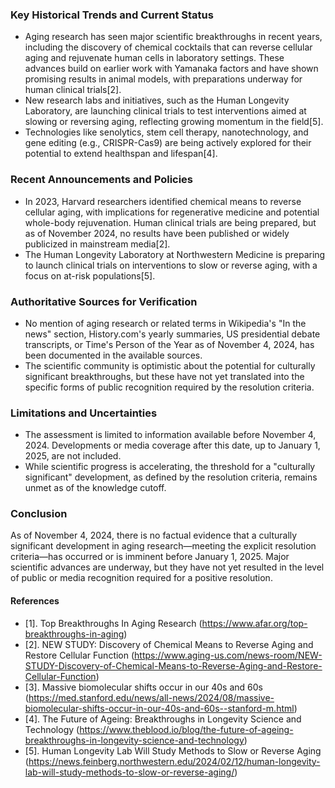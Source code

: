 ### Key Historical Trends and Current Status

- Aging research has seen major scientific breakthroughs in recent years, including the discovery of chemical cocktails that can reverse cellular aging and rejuvenate human cells in laboratory settings. These advances build on earlier work with Yamanaka factors and have shown promising results in animal models, with preparations underway for human clinical trials[2].
- New research labs and initiatives, such as the Human Longevity Laboratory, are launching clinical trials to test interventions aimed at slowing or reversing aging, reflecting growing momentum in the field[5].
- Technologies like senolytics, stem cell therapy, nanotechnology, and gene editing (e.g., CRISPR-Cas9) are being actively explored for their potential to extend healthspan and lifespan[4].

### Recent Announcements and Policies

- In 2023, Harvard researchers identified chemical means to reverse cellular aging, with implications for regenerative medicine and potential whole-body rejuvenation. Human clinical trials are being prepared, but as of November 2024, no results have been published or widely publicized in mainstream media[2].
- The Human Longevity Laboratory at Northwestern Medicine is preparing to launch clinical trials on interventions to slow or reverse aging, with a focus on at-risk populations[5].

### Authoritative Sources for Verification

- No mention of aging research or related terms in Wikipedia's "In the news" section, History.com's yearly summaries, US presidential debate transcripts, or Time's Person of the Year as of November 4, 2024, has been documented in the available sources.
- The scientific community is optimistic about the potential for culturally significant breakthroughs, but these have not yet translated into the specific forms of public recognition required by the resolution criteria.

### Limitations and Uncertainties

- The assessment is limited to information available before November 4, 2024. Developments or media coverage after this date, up to January 1, 2025, are not included.
- While scientific progress is accelerating, the threshold for a "culturally significant" development, as defined by the resolution criteria, remains unmet as of the knowledge cutoff.

### Conclusion

As of November 4, 2024, there is no factual evidence that a culturally significant development in aging research—meeting the explicit resolution criteria—has occurred or is imminent before January 1, 2025. Major scientific advances are underway, but they have not yet resulted in the level of public or media recognition required for a positive resolution.

#### References

- [1]. Top Breakthroughs In Aging Research (https://www.afar.org/top-breakthroughs-in-aging)
- [2]. NEW STUDY: Discovery of Chemical Means to Reverse Aging and Restore Cellular Function (https://www.aging-us.com/news-room/NEW-STUDY-Discovery-of-Chemical-Means-to-Reverse-Aging-and-Restore-Cellular-Function)
- [3]. Massive biomolecular shifts occur in our 40s and 60s (https://med.stanford.edu/news/all-news/2024/08/massive-biomolecular-shifts-occur-in-our-40s-and-60s--stanford-m.html)
- [4]. The Future of Ageing: Breakthroughs in Longevity Science and Technology (https://www.theblood.io/blog/the-future-of-ageing-breakthroughs-in-longevity-science-and-technology)
- [5]. Human Longevity Lab Will Study Methods to Slow or Reverse Aging (https://news.feinberg.northwestern.edu/2024/02/12/human-longevity-lab-will-study-methods-to-slow-or-reverse-aging/)